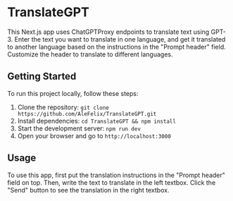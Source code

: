 # TranslateGPT

This Next.js app uses ChatGPTProxy endpoints to translate text using GPT-3.
Enter the text you want to translate in one language, and get it translated to another language based on the instructions in the "Prompt header" field.
Customize the header to translate to different languages.

## Getting Started

To run this project locally, follow these steps:
1. Clone the repository: `git clone https://github.com/AleFelix/TranslateGPT.git`
2. Install dependencies: `cd TranslateGPT && npm install`
3. Start the development server: `npm run dev`
4. Open your browser and go to `http://localhost:3000`

## Usage

To use this app, first put the translation instructions in the "Prompt header" field on top.
Then, write the text to translate in the left textbox.
Click the "Send" button to see the translation in the right textbox.
